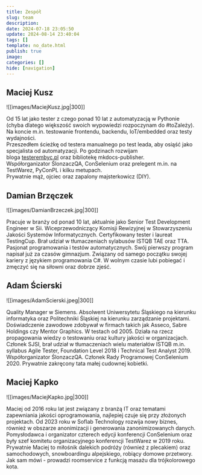 ```yaml
---
title: Zespół
slug: team
description: 
date: 2024-07-18 23:05:50
update: 2024-08-14 23:40:04
tags: []
template: no_date.html
publish: true
image: 
categories: []
hide: [navigation]
---
```


## Maciej Kusz

<div class="grid" markdown>
![[images/MaciejKusz.jpg|300]]

Od 15 lat jako tester z czego ponad 10 lat z automatyzacją w Pythonie (chyba dlatego większość swoich wypowiedzi rozpoczynam do #toZależy). Na koncie m.in. testowanie frontendu, backendu, IoT/embedded oraz testy wydajności.  
Przeszedłem ścieżkę od testera manualnego po test leada, aby osiąść jako specjalista od automatyzacji. Po godzinach rozwijam bloga [testerembyc.pl](http://testerembyc.pl/) oraz bibliotekę mkdocs-publisher.  
Współorganizator ŚlonzaczQA, ConSelenium oraz prelegent m.in. na TestWarez, PyConPL i kilku metupach.  
Prywatnie mąż, ojciec oraz zapalony majsterkowicz (DIY).

</div>

## Damian Brzęczek

<div class="grid" markdown>
![[images/DamianBrzeczek.jpg|300]]

Pracuje w branży od ponad 10 lat, aktualnie jako Senior Test Development Engineer w Sii. Wiceprzewodniczący Komisji Rewizyjnej w Stowarzyszeniu Jakości Systemów Informatycznych. Certyfikowany tester i laureat TestingCup. Brał udział w tłumaczeniach sylabusów ISTQB TAE oraz TTA. Pasjonat programowania i testów automatycznych. Swój pierwszy program napisał już za czasów gimnazjum. Związany od samego początku swojej kariery z językiem programowania C#. W wolnym czasie lubi pobiegać i zmęczyć się na siłowni oraz dobrze zjeść.
</div>


## Adam Ścierski

<div class="grid" markdown>
![[images/AdamScierski.jpeg|300]]

Quality Manager w Siemens. Absolwent Uniwersytetu Śląskiego na kierunku informatyka oraz Politechniki Śląskiej na kierunku zarządzanie projektami. Doświadczenie zawodowe zdobywał w firmach takich jak Asseco, Sabre Holdings czy Mentor Graphics. W testach od 2005. Działa na rzecz propagowania wiedzy o testowaniu oraz kultury jakości w organizacjach.  
Członek SJSI, brał udział w tłumaczeniach wielu materiałów ISTQB m.in. syllabus Agile Tester, Foundation Level 2018 i Technical Test Analyst 2019. Współorganizator ŚlonzaczQA. Członek Rady Programowej ConSelenium 2020. Prywatnie zakręcony tata małej cudownej kobietki.
</div>

## Maciej Kapko

<div class="grid" markdown>
![[images/MaciejKapko.jpg|300]]

Maciej od 2016 roku lat jest związany z branżą IT oraz tematami zapewniania jakości oprogramowania, najlepiej czuje się przy złożonych projektach.  Od 2023 roku w Soflab Technology rozwija nowy biznes, również w obszarze anonimizacji i generowania zanonimizowanych danych. Pomysłodawca i organizator czterech edycji konferencji ConSelenium oraz były szef komitetu organizacyjnego konferencji TestWarez w 2019 roku. Prywatnie Maciej to miłośnik dalekich podróży (również z plecakiem) oraz samochodowych, snowboardingu alpejskiego, robiący domowe przetwory. Jak sam mówi - prowadzi roomservice z funkcją masażu dla trójkolorowego kota.
</div>